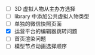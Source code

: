- [ ] 3D 虚拟人物从主办方选择
- [ ] library 中添加公共虚拟人物类型
- [ ] 单独的微信快照页面
- [x] 运营平台的编辑器跳转问题
- [ ] 首页渲染问题
- [ ] 模型节点动画选择顺序